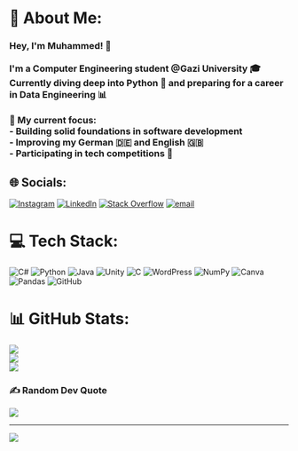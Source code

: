 # 💫 About Me:
### Hey, I'm Muhammed! 👋<br><br>I'm a Computer Engineering student @Gazi University 🎓  <br>Currently diving deep into Python 🐍 and preparing for a career in Data Engineering 📊<br><br>🚀 My current focus:  <br>- Building solid foundations in software development  <br>- Improving my German 🇩🇪 and English 🇬🇧  <br>- Participating in tech competitions 🚁


## 🌐 Socials:
[![Instagram](https://img.shields.io/badge/Instagram-%23E4405F.svg?logo=Instagram&logoColor=white)](https://instagram.com/mkoseoglu67) [![LinkedIn](https://img.shields.io/badge/LinkedIn-%230077B5.svg?logo=linkedin&logoColor=white)](https://linkedin.com/in/muhammed-koseoglu) [![Stack Overflow](https://img.shields.io/badge/-Stackoverflow-FE7A16?logo=stack-overflow&logoColor=white)](https://stackoverflow.com/users/14943306) [![email](https://img.shields.io/badge/Email-D14836?logo=gmail&logoColor=white)](mailto:mk122609@gmail.com) 

# 💻 Tech Stack:
![C#](https://img.shields.io/badge/c%23-%23239120.svg?style=for-the-badge&logo=csharp&logoColor=white) ![Python](https://img.shields.io/badge/python-3670A0?style=for-the-badge&logo=python&logoColor=ffdd54) ![Java](https://img.shields.io/badge/java-%23ED8B00.svg?style=for-the-badge&logo=openjdk&logoColor=white) ![Unity](https://img.shields.io/badge/unity-%23000000.svg?style=for-the-badge&logo=unity&logoColor=white) ![C](https://img.shields.io/badge/c-%2300599C.svg?style=for-the-badge&logo=c&logoColor=white) ![WordPress](https://img.shields.io/badge/WordPress-%23117AC9.svg?style=for-the-badge&logo=WordPress&logoColor=white) ![NumPy](https://img.shields.io/badge/numpy-%23013243.svg?style=for-the-badge&logo=numpy&logoColor=white) ![Canva](https://img.shields.io/badge/Canva-%2300C4CC.svg?style=for-the-badge&logo=Canva&logoColor=white) ![Pandas](https://img.shields.io/badge/pandas-%23150458.svg?style=for-the-badge&logo=pandas&logoColor=white) ![GitHub](https://img.shields.io/badge/github-%23121011.svg?style=for-the-badge&logo=github&logoColor=white)
# 📊 GitHub Stats:
![](https://github-readme-stats.vercel.app/api?username=Vartmor&theme=tokyonight&hide_border=false&include_all_commits=false&count_private=true)<br/>
![](https://nirzak-streak-stats.vercel.app/?user=Vartmor&theme=tokyonight&hide_border=false)<br/>
![](https://github-readme-stats.vercel.app/api/top-langs/?username=Vartmor&theme=tokyonight&hide_border=false&include_all_commits=false&count_private=true&layout=compact)

### ✍️ Random Dev Quote
![](https://quotes-github-readme.vercel.app/api?type=horizontal&theme=radical)

---
[![](https://visitcount.itsvg.in/api?id=Vartmor&icon=0&color=0)](https://visitcount.itsvg.in)
